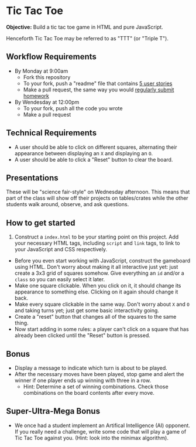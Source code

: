 # Tic Tac Toe

**Objective:** Build a tic tac toe game in HTML and pure JavaScript.

Henceforth Tic Tac Toe may be referred to as "TTT" (or "Triple T").

## Workflow Requirements
- By Monday at 9:00am
  - Fork this repository
  - To your fork, push a "readme" file that contains [5 user stories](https://github.com/ga-dc/curriculum/tree/master/02-intermediate-front-end/process-stories-wireframes)
  - Make a pull request, the same way you would [regularly submit homework](https://github.com/ga-dc/wdi7/blob/master/homework/submission-process.md)
- By Wendesday at 12:00pm
  - To your fork, push all the code you wrote
  - Make a pull request

## Technical Requirements
* A user should be able to click on different squares, alternating their appearance between displaying an `X` and displaying an `O`.
* A user should be able to click a "Reset" button to clear the board.

## Presentations
These will be "science fair-style" on Wednesday afternoon. This means that part of the class will show off their projects on tables/crates while the other students walk around, observe, and ask questions.

## How to get started
1. Construct a `index.html` to be your starting point on this project. Add your necessary HTML tags, including `script` and `link` tags, to link to your JavaScript and CSS respectively.
- Before you even start working with JavaScript, construct the gameboard using HTML. Don't worry about making it all interactive just yet: just create a 3x3 grid of squares somehow. Give everything an `id` and/or a `class` so you can easily select it later.
- Make one square clickable. When you click on it, it should change its appearance to something else. Clicking on it again should change it back.
- Make every square clickable in the same way. Don't worry about `X` and `O` and taking turns yet; just get some basic interactivity going.
- Create a "reset" button that changes all of the squares to the same thing.
- Now start adding in some rules: a player can't click on a square that has already been clicked until the "Reset" button is pressed.

## Bonus
* Display a message to indicate which turn is about to be played.
* After the necessary moves have been played, stop game and alert the winner if one player ends up winning with three in a row.
  * Hint: Determine a set of winning combinations. Check those combinations on the board contents after every move.

## Super-Ultra-Mega Bonus
* We once had a student implement an Artifical Intelligence (AI) opponent. If you really need a challenge, write some code that will play a game of Tic Tac Toe against you. (Hint: look into the minimax algorithm).

